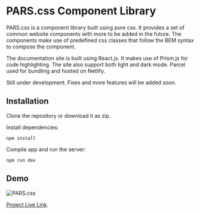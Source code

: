 # PARS.css Component Library

PARS.css is a component library built using pure css. It provides a set of common website components with more to be added in the future. The components make use of predefined css classes that follow the BEM syntax to compose the component.

The documentation site is built using React.js. It makes use of Prism.js for code highlighting. The site also support both light and dark mode. Parcel used for bundling and hosted on Netlify.

Still under development. Fixes and more features will be added soon.

## Installation

Clone the repository or download it as zip.

Install dependencies:

```
npm install
```

Compile app and run the server:

```
npm run dev
```

## Demo

![PARS.css](https://i.imgur.com/UGYru83.png)

[Project Live Link](https://pars.netlify.app/).
